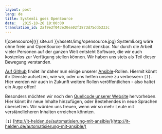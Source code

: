 ```yaml
---
layout: post 
lang: de
title: Systemli goes OpenSource 
date:   2015-10-26 18:00:00
translation_id: 2af9e3f043e30ea02f3873d75dd5333c
---
```


![opensource]({{ site.url }}/assets/img/opensource.jpg)
Systemli.org wäre ohne freie und OpenSource-Software nicht denkbar.
Nur durch die Arbeit vieler Personen auf der ganzen Welt entsteht Software,
 die wir euch kostenlos zur Verfügung stellen können.
Wir haben uns stets als Teil dieser Bewegung verstanden.

[Auf Github](https://github.com/systemli/) findet ihr daher nun einige unserer [Ansible](http://www.ansible.com/)-Rollen.
Hiermit könnt ihr Dienste aufsetzen, wie wir, oder uns helfen unsere zu verbessern `[1]`.
Hier werden wir auch in Zukunft weitere Rollen veröffentlichen - also haltet ein Auge offen!

Besonders möchten wir noch den [Quellcode unserer Website](https://github.com/systemli/systemli-website) hervorheben.
Hier könnt ihr neue Inhalte hinzufügen, oder Bestehendes in neue Sprachen übersetzen.
Wir würden uns freuen, wenn wir so mehr Leute mit verständlicheren Inhalten erreichen könnten.


`[1]` [http://it-helden.de/automatisierung-mit-ansible/](http://it-helden.de/automatisierung-mit-ansible/)
